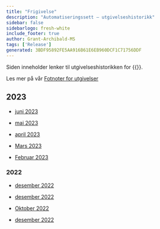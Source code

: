 ```yaml
---
title: "Frigivelse"
description: "Automatiseringssett – utgivelseshistorikk"
sidebar: false
sidebarlogo: fresh-white
include_footer: true
author: Grant-Archibald-MS
tags: ['Release']
generated: 3BDF95892FE5AA916B61E6EB960DCF1C71756DDF
---
```


Siden inneholder lenker til utgivelseshistorikken for {{<product-name>}}.

Les mer på vår [Fotnoter for utgivelser](/nb/releases/milestones)

## 2023

- [juni 2023](/nb/releases/june-2023)

- [mai 2023](/nb/releases/may-2023)

- [april 2023](/nb/releases/april-2023)

- [Mars 2023](/nb/releases/march-2023)

- [Februar 2023](/nb/releases/february-2023)

### 2022

- [desember 2022](/nb/releases/december-2022)

- [desember 2022](/nb/releases/november-2022)

- [Oktober 2022](/nb/releases/october-2022)

- [desember 2022](/nb/releases/september-2022)
